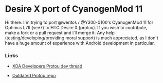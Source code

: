 # Desire X port of CyanogenMod 11

Hi there. I'm trying to port @weritos / @Y300-0100's CyanogenMod 11 for Optimus L7II (vee7) to HTC Desire X (protou).
If you wish to contribute, make a fork or a pull request and I'll merge it.
Any help (testing/developing/providing moral support) is much appreciated, as I don't have a huge amount of experience with Android development in particular.

### Links
* [XDA Developers Protou dev thread](http://forum.xda-developers.com/showthread.php?t=2437255)

* [Outdated Protou repo](https://github.com/ProtouProject)


